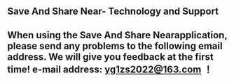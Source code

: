 ## Save And Share Near- Technology and Support


## When using the Save And Share Nearapplication, please send any problems to the following email address. We will give you feedback at the first time! e-mail address: yg1zs2022@163.com ！
